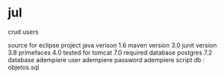 # jul
crud users

source for eclipse project 
java verison 1.6
maven version 3.0
junit  version  3.8
primefaces 4.0
tested for tomcat 7.0
required database postgres 7.2
database   adempiere
user       adempiere
password   adempiere
script db : objetos.sql
